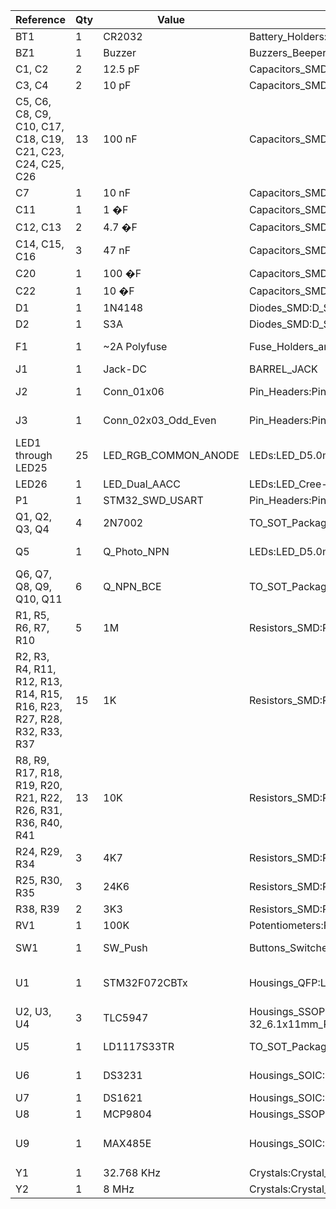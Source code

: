 Reference | Qty | Value | Footprint | Description/Documentation/Vendor
--------- | --- | ----- | --------- | --------------------------------
BT1 | 1 | CR2032 | Battery_Holders:Keystone_103_1x20mm-CoinCell | [Battery cell](http://www.keyelco.com/product.cfm/product_id/719)
BZ1 | 1 | Buzzer | Buzzers_Beepers:Buzzer_12x9.5RM7.6 | [Buzzer, polar](https://product.tdk.com/en/search/sw_piezo/sw_piezo/em-buzzer/info?part_no=SD1614TT-B1)
C1, C2 | 2 | 12.5 pF | Capacitors_SMD:C_0805 | Unpolarized capacitor
C3, C4 | 2 | 10 pF | Capacitors_SMD:C_0805 | Unpolarized capacitor
C5, C6, C8, C9, C10, C17, C18, C19, C21, C23, C24, C25, C26 | 13 | 100 nF | Capacitors_SMD:C_0805 | Unpolarized capacitor
C7 | 1 | 10 nF | Capacitors_SMD:C_0805 | Unpolarized capacitor
C11 | 1 | 1 �F | Capacitors_SMD:C_0805 | Unpolarized capacitor
C12, C13 | 2 | 4.7 �F | Capacitors_SMD:C_0805 | Unpolarized capacitor
C14, C15, C16 | 3 | 47 nF | Capacitors_SMD:C_0805 | Unpolarized capacitor
C20 | 1 | 100 �F | Capacitors_SMD:CP_Elec_8x10 | [Polarized capacitor](https://industrial.panasonic.com/ww/products/capacitors/polymer-capacitors/os-con/svf/25SVF100M)
C22 | 1 | 10 �F | Capacitors_SMD:C_0805 | Unpolarized capacitor
D1 | 1 | 1N4148 | Diodes_SMD:D_SOD-123 | [Diode](https://www.diodes.com/assets/Datasheets/ds30086.pdf)
D2 | 1 | S3A | Diodes_SMD:D_SMC | [Diode](http://www.onsemi.com/pub/Collateral/S3N-D.PDF)
F1 | 1 | ~2A Polyfuse | Fuse_Holders_and_Fuses:Fuse_SMD2920 | [Resettable fuse, polymeric positive temperature coefficient (PPTC)](http://m.littelfuse.com/~/media/electronics/datasheets/resettable_ptcs/littelfuse_ptc_2920l_datasheet.pdf.pdf)
J1 | 1 | Jack-DC | BARREL_JACK | DC_Barrel Jack
J2 | 1 | Conn_01x06 | Pin_Headers:Pin_Header_Straight_1x06_Pitch2.54mm | Generic connector, single row, 01x06
J3 | 1 | Conn_02x03_Odd_Even | Pin_Headers:Pin_Header_Straight_2x03_Pitch2.54mm | Generic connector, double row, 02x03
LED1 through LED25 | 25 | LED_RGB_COMMON_ANODE | LEDs:LED_D5.0mm-4 | [RGB LED](https://www.adafruit.com/product/302)
LED26 | 1 | LED_Dual_AACC | LEDs:LED_Cree-PLCC4_3.2x2.8mm_CCW | [LED, dual color, 4-pin](https://www.vcclite.com/product/led-smt-1206-1-72-1v-20ma-redgreen-2k/)
P1 | 1 | STM32_SWD_USART | Pin_Headers:Pin_Header_Straight_2x05_Pitch1.27mm_SMD | [Header](https://www.harwin.com/products/M50-3600542R/)
Q1, Q2, Q3, Q4 | 4 | 2N7002 | TO_SOT_Packages_SMD:SOT-23 | [50V Vds, 0.22 A Id, N-channel MOSFET, SOT-23](https://www.diodes.com/assets/Datasheets/ds11303.pdf)
Q5 | 1 | Q_Photo_NPN | LEDs:LED_D5.0mm | [Phototransistor NPN, 2-pin (C=1, E=2)](https://www.vishay.com/docs/84768/tept5600.pdf)
Q6, Q7, Q8, Q9, Q10, Q11 | 6 | Q_NPN_BCE | TO_SOT_Packages_SMD:SOT-23 | [NPN Transistor](https://www.diodes.com/assets/Datasheets/ds30036.pdf)
R1, R5, R6, R7, R10 | 5 | 1M | Resistors_SMD:R_0805 | Resistor
R2, R3, R4, R11, R12, R13, R14, R15, R16, R23, R27, R28, R32, R33, R37 | 15 | 1K | Resistors_SMD:R_0805 | Resistor
R8, R9, R17, R18, R19, R20, R21, R22, R26, R31, R36, R40, R41 | 13 | 10K | Resistors_SMD:R_0805 | Resistor
R24, R29, R34 | 3 | 4K7 | Resistors_SMD:R_0805 | Resistor
R25, R30, R35 | 3 | 24K6 | Resistors_SMD:R_0805 | Resistor
R38, R39 | 2 | 3K3 | Resistors_SMD:R_0805 | Resistor
RV1 | 1 | 100K | Potentiometers:Potentiometer_Trimmer_Vishay_TS53YJ | [Potentiometer](http://www.bourns.com/docs/Product-Datasheets/TC33.PDF)
SW1 | 1 | SW_Push | Buttons_Switches_SMD:SW_SPST_KMR2 | [Push button switch, generic, two pins](https://www.ckswitches.com/media/1479/kmr2.pdf)
U1 | 1 | STM32F072CBTx | Housings_QFP:LQFP-48_7x7mm_Pitch0.5mm | [ARM Cortex-M0 Package: LQFP48 Flash: 128KB Ram: 16KB Frequency: 48MHz](http://www.st.com/content/ccc/resource/technical/document/datasheet/cd/46/43/83/22/d3/40/c8/DM00090510.pdf/files/DM00090510.pdf/jcr:content/translations/en.DM00090510.pdf)
U2, U3, U4 | 3 | TLC5947 | Housings_SSOP:HTSSOP-32_6.1x11mm_Pitch0.65mm_ThermalPad | [LED Driver](http://www.ti.com/lit/ds/symlink/tlc5947.pdf)
U5 | 1 | LD1117S33TR | TO_SOT_Packages_SMD:TO-252-2 | [1A Low Dropout regulator, positive, 1.5V fixed output, SOT-223](http://www.st.com/content/ccc/resource/technical/document/datasheet/a5/c3/3f/c9/2b/15/40/49/CD00002116.pdf/files/CD00002116.pdf/jcr:content/translations/en.CD00002116.pdf)
U6 | 1 | DS3231 | Housings_SOIC:SOIC-16W_7.5x10.3mm_Pitch1.27mm | [Extremely Accurate I2C-Integrated RTC/TCXO/Crystal SOIC-16](https://datasheets.maximintegrated.com/en/ds/DS3231.pdf)
U7 | 1 | DS1621 | Housings_SOIC:SOIC-8_3.9x4.9mm_Pitch1.27mm | [LM75-compatible](https://datasheets.maximintegrated.com/en/ds/DS1621.pdf)
U8 | 1 | MCP9804 | Housings_SSOP:MSOP-8_3x3mm_Pitch0.65mm | [MCP9804/MCP9808](http://ww1.microchip.com/downloads/en/DeviceDoc/25095A.pdf)
U9 | 1 | MAX485E | Housings_SOIC:SOIC-8_3.9x4.9mm_Pitch1.27mm | [Half duplex RS-485/RS-422, 2.5 Mbps, �15kV electro-static discharge (ESD) protection](http://www.st.com/content/ccc/resource/technical/document/datasheet/81/93/fa/ed/87/47/46/00/CD00003136.pdf/files/CD00003136.pdf/jcr:content/translations/en.CD00003136.pdf)
Y1 | 1 | 32.768 KHz | Crystals:Crystal_SMD_3215-2pin_3.2x1.5mm | [Two pin crystal](https://www.ecsxtal.com/store/pdf/ECX-.327-CDX-1293.pdf)
Y2 | 1 | 8 MHz | Crystals:Crystal_SMD_5032-4pin_5.0x3.2mm | [Two pin crystal](http://www.abracon.com/Resonators/abm3b.pdf)
